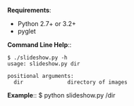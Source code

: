 **Requirements**:

* Python 2.7+ or 3.2+
* pyglet

**Command Line Help**::

    $ ./slideshow.py -h
    usage: slideshow.py dir

    positional arguments:
      dir              directory of images

**Example**::
    $ python slideshow.py /dir
